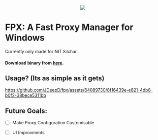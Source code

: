 
<div align="center" margin="0">
  <img src="https://github.com/JDeepD/fpx/assets/64089730/f149a074-5330-4d5e-b8f2-bb4acf1f91ee"  />
</div>


# FPX: A Fast Proxy Manager for Windows

Currently only made for NIT Silchar.

#### Download binary from [here](https://github.com/JDeepD/fpx/releases).

## Usage? (Its as simple as it gets)
https://github.com/JDeepD/fpx/assets/64089730/8f16439e-e821-4db8-b0f2-38bece5311bb


## Future Goals:

- [ ] Make Proxy Configuration Customisable
- [ ] UI Improvments

